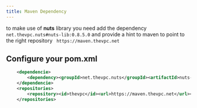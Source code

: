 ```yaml
---
title: Maven Dependency
---
```



to make use of **nuts** library  you need add the dependency  ```net.thevpc.nuts#nuts-lib:0.8.5.0``` and provide a hint to maven to point to the right repository ``` https://maven.thevpc.net```

## Configure your pom.xml

```xml
    <dependencie>
        <dependency><groupId>net.thevpc.nuts</groupId><artifactId>nuts-lib</artifactId><version>0.8.5.0</version></dependency>
    </dependencie>
    <repositories>
        <repository><id>thevpc</id><url>https://maven.thevpc.net</url></repository>
    </repositories>
    
```

